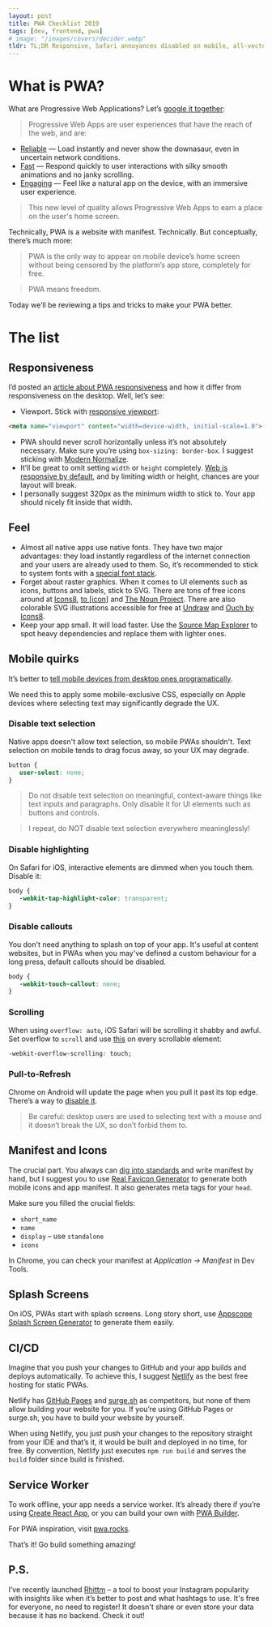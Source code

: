 ```yaml
---
layout: post
title: PWA Checklist 2019
tags: [dev, frontend, pwa]
# image: "/images/covers/decider.webp"
tldr: TL;DR Responsive, Safari annoyances disabled on mobile, all-vector, system fonts, manifest and mobile icons, splash screens, great CI/CD, service worker.
---
```


# What is PWA?

What are Progressive Web Applications? Let’s [google it together](https://developers.google.com/web/progressive-web-apps/):

> Progressive Web Apps are user experiences that have the reach of the web, and are:

-  [Reliable](https://developers.google.com/web/progressive-web-apps/#reliable) — Load instantly and never show the downasaur, even in uncertain network conditions.
-  [Fast](https://developers.google.com/web/progressive-web-apps/#fast) — Respond quickly to user interactions with silky smooth animations and no janky scrolling.
-  [Engaging](https://developers.google.com/web/progressive-web-apps/#engaging) — Feel like a natural app on the device, with an immersive user experience.

> This new level of quality allows Progressive Web Apps to earn a place on the user's home screen.

Technically, PWA is a website with manifest. Technically. But conceptually, there’s much more:

> PWA is the only way to appear on mobile device’s home screen without being censored by the platform’s app store, completely for free.

> PWA means freedom.

Today we’ll be reviewing a tips and tricks to make your PWA better.

# The list

## Responsiveness

I’d posted an [article about PWA responsiveness](/blog/2019/02/01/pwa-vs-websites) and how it differ from responsiveness on the desktop. Well, let’s see:

-  Viewport. Stick with [responsive viewport](https://www.w3schools.com/css/css_rwd_viewport.asp):

```HTML
<meta name="viewport" content="width=device-width, initial-scale=1.0">
```

-  PWA should never scroll horizontally unless it’s not absolutely necessary. Make sure you’re using `box-sizing: border-box`. I suggest sticking with [Modern Normalize](https://github.com/sindresorhus/modern-normalize).
-  It’ll be great to omit setting `width` or `height` completely. [Web is responsive by default](https://youtu.be/qOUtkN6M52M), and by limiting width or height, chances are your layout will break.
-  I personally suggest 320px as the minimum width to stick to. Your app should nicely fit inside that width.

## Feel

-  Almost all native apps use native fonts. They have two major advantages: they load instantly regardless of the internet connection and your users are already used to them. So, it’s recommended to stick to system fonts with a [special font stack](https://css-tricks.com/snippets/css/system-font-stack/).
-  Forget about raster graphics. When it comes to UI elements such as icons, buttons and labels, stick to SVG. There are tons of free icons around at [Icons8](https://icons8.com/), [to [icon]](https://www.toicon.com/) and [The Noun Project](https://thenounproject.com/). There are also colorable SVG illustrations accessible for free at [Undraw](https://undraw.co/illustrations) and [Ouch by Icons8](https://icons8.com/ouch).
-  Keep your app small. It will load faster. Use the [Source Map Explorer](https://github.com/danvk/source-map-explorer) to spot heavy dependencies and replace them with lighter ones.

## Mobile quirks

It’s better to [tell mobile devices from desktop ones programatically](/blog/2019/02/01/pwa-vs-websites).

We need this to apply some mobile-exclusive CSS, especially on Apple devices where selecting text may significantly degrade the UX.

### Disable text selection

Native apps doesn't allow text selection, so mobile PWAs shouldn't. Text selection on mobile tends to drag focus away, so your UX may degrade.

```CSS
button {
   user-select: none;
}
```

> Do not disable text selection on meaningful, context-aware things like text inputs and paragraphs. Only disable it for UI elements such as buttons and controls.

> I repeat, do NOT disable text selection everywhere meaninglessly!

### Disable highlighting

On Safari for iOS, interactive elements are dimmed when you touch them. Disable it:

```CSS
body {
   -webkit-tap-highlight-color: transparent;
}
```

### Disable callouts

You don't need anything to splash on top of your app. It's useful at content websites, but in PWAs when you may've defined a custom behaviour for a long press, default callouts should be disabled.

```CSS
body {
   -webkit-touch-callout: none;
}
```

### Scrolling

When using `overflow: auto`, iOS Safari will be scrolling it shabby and awful. Set overflow to `scroll` and use [this](https://css-tricks.com/snippets/css/momentum-scrolling-on-ios-overflow-elements/) on every scrollable element:

```CSS
-webkit-overflow-scrolling: touch;
```

### Pull-to-Refresh

Chrome on Android will update the page when you pull it past its top edge. There’s a way to [disable it](https://w3bits.com/prevent-chrome-pull-to-refresh-css/).

> Be careful: desktop users are used to selecting text with a mouse and it doesn’t break the UX, so don’t forbid them to.

## Manifest and Icons

The crucial part. You always can [dig into standards](https://developer.mozilla.org/en-US/docs/Web/Manifest) and write manifest by hand, but I suggest you to use [Real Favicon Generator](https://realfavicongenerator.net/) to generate both mobile icons and app manifest. It also generates meta tags for your `head`.

Make sure you filled the crucial fields:

-  `short_name`
-  `name`
-  `display` – use `standalone`
-  `icons`

In Chrome, you can check your manifest at _Application -> Manifest_ in Dev Tools.

## Splash Screens

On iOS, PWAs start with splash screens. Long story short, use [Appscope Splash Screen Generator](https://appsco.pe/developer/splash-screens) to generate them easily.

## CI/CD

Imagine that you push your changes to GitHub and your app builds and deploys automatically. To achieve this, I suggest [Netlify](https://www.netlify.com/) as the best free hosting for static PWAs.

Netlify has [GitHub Pages](https://pages.github.com/) and [surge.sh](https://surge.sh/) as competitors, but none of them allow building your website for you. If you’re using GitHub Pages or surge.sh, you have to build your website by yourself.

When using Netlify, you just push your changes to the repository straight from your IDE and that’s it, it would be built and deployed in no time, for free. By convention, Netlify just executes `npm run build` and serves the `build` folder since build is finished.

## Service Worker

To work offline, your app needs a service worker. It’s already there if you’re using [Create React App](https://facebook.github.io/create-react-app/docs/making-a-progressive-web-app), or you can build your own with [PWA Builder](https://www.pwabuilder.com/).

For PWA inspiration, visit [pwa.rocks](https://pwa.rocks/).

That’s it! Go build something amazing!

## P.S.

I’ve recently launched [Rhittm](https://rhittm.netlify.com) – a tool to boost your Instagram popularity with insights like when it’s better to post and what hashtags to use. It's free for everyone, no need to register! It doesn't share or even store your data because it has no backend. Check it out!
